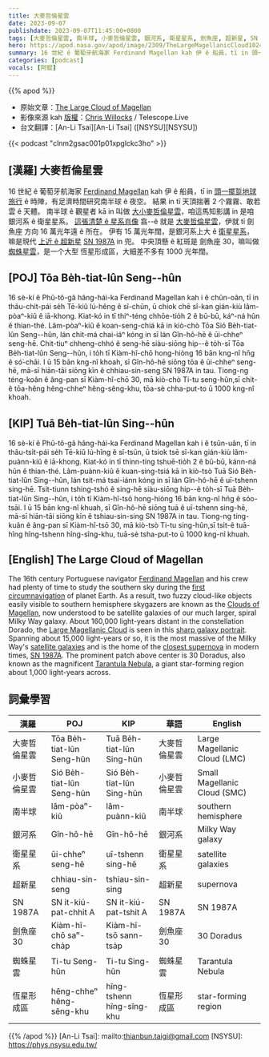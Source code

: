 ```yaml
---
title: 大麥哲倫星雲
date: 2023-09-07
publishdate: 2023-09-07T11:45:00+0800
tags: [大麥哲倫星雲, 南半球, 小麥哲倫星雲, 銀河系, 衛星星系, 劍魚座, 超新星, SN 1987A, 劍魚座 30, 蜘蛛星雲, 恆星形成區]
hero: https://apod.nasa.gov/apod/image/2309/TheLargeMagellanicCloud1024.jpg
summary: 16 世紀 ê 葡萄牙航海家 Ferdinand Magellan kah 伊 ê 船員，tī in 頭一擺踅地球旅行 ê 時陣，有足濟時間研究南半球 ê 夜空。
categories: [podcast]
vocals: [阿錕]
---
```


{{% apod %}}

- 原始文章：[The Large Cloud of Magellan](https://apod.nasa.gov/apod/ap230907.html)
- 影像來源 kah [版權][copyright]：[Chris Willocks](https://www.instagram.com/chris.willocks/) / Telescope.Live
- 台文翻譯：[An-Li Tsai][An-Li Tsai] ([NSYSU][NSYSU])

{{< podcast "clnm2gsac001p01xpglckc3ho" >}}

## [漢羅] 大麥哲倫星雲
16 世紀 ê 葡萄牙航海家 [Ferdinand Magellan][Ferdinand Magellan] kah 伊 ê 船員，tī in [頭一擺踅地球旅行][first circumnavigation] ê 時陣，有足濟時間研究南半球 ê 夜空。
結果 in tī 天頂揣著 2 个霧霧、敢若雲 ê 天體。
南半球 ê 觀星者 kā in 叫做 [大小麥哲倫星雲][Clouds of Magellan]，咱這馬知影講 in 是咱銀河系 ê 衛星星系。
[這張清楚 ê 星系肖像][sharp galaxy portrait] 翕--ê 就是 [大麥哲倫星雲][Large Magellanic Cloud]，伊就 tī 劍魚座 方向 16 萬光年遠 ê 所在。
伊有 15 萬光年闊，是銀河系上大 ê [衛星星系][satellite galaxies]，嘛是現代 [上近 ê 超新星][closest supernova] [SN 1987A][SN 1987A] in 兜。
中央頂懸 ê 紅斑是 劍魚座 30，嘛叫做 [蜘蛛星雲][Tarantula Nebula]，是一个大型 恆星形成區，大細差不多有 1000 光年闊。

## [POJ] Tōa Be̍h-tiat-lûn Seng--hûn
16 sè-kí ê Phû-tô-gâ hâng-hái-ka Ferdinand Magellan kah i ê chûn-oân, tī in thâu-chi̍t-pái se̍h Tē-kiû lú-hêng ê sî-chūn, ū chiok chē sî-kan gián-kiù lâm-pòaⁿ-kiû ê iā-khong.
Kiat-kó in tī thiⁿ-téng chhōe-tio̍h 2 ê bū-bū, káⁿ-ná hûn ê thian-thé.
Lâm-pòaⁿ-kiû ê koan-seng-chiá kā in kiò-chò Tōa Sió Be̍h-tiat-lûn Seng--hûn, lán chit-má chai-iáⁿ kóng in sī lán Gîn-hô-hē ê ūi-chheⁿ seng-hē.
Chit-tiuⁿ chheng-chhó ê seng-hē siàu-siōng hip--ê to̍h-sī Tōa Be̍h-tiat-lûn Seng--hûn, i to̍h tī Kiàm-hî-chō hong-hiòng 16 bān kng-nî hn̄g ê só͘-chāi.
I ū 15 bān kng-nî khoah, sī Gîn-hô-hē siōng tōa ê ūi-chheⁿ seng-hē, mā-sī hiān-tāi siōng kīn ê chhiau-sin-seng SN 1987A in tau.
Tiong-ng téng-koân ê âng-pan sī Kiàm-hî-chō 30, mā kiò-chò Ti-tu seng-hûn,sī chi̍t-ê tōa-hêng hêng-chheⁿ hêng-sêng-khu, tōa-sè chha-put-to ū 1000 kng-nî khoah.

## [KIP] Tuā Be̍h-tiat-lûn Sing--hûn
16 sè-kí ê Phû-tô-gâ hâng-hái-ka Ferdinand Magellan kah i ê tsûn-uân, tī in thâu-tsi̍t-pái se̍h Tē-kiû lú-hîng ê sî-tsūn, ū tsiok tsē sî-kan gián-kiù lâm-puànn-kiû ê iā-khong.
Kiat-kó in tī thinn-tíng tshuē-tio̍h 2 ê bū-bū, kánn-ná hûn ê thian-thé.
Lâm-puànn-kiû ê kuan-sing-tsiá kā in kiò-tsò Tuā Sió Be̍h-tiat-lûn Sing--hûn, lán tsit-má tsai-iánn kóng in sī lán Gîn-hô-hē ê uī-tshenn sing-hē.
Tsit-tiunn tshing-tshó ê sing-hē siàu-siōng hip--ê to̍h-sī Tuā Be̍h-tiat-lûn Sing--hûn, i to̍h tī Kiàm-hî-tsō hong-hiòng 16 bān kng-nî hn̄g ê sóo-tsāi.
I ū 15 bān kng-nî khuah, sī Gîn-hô-hē siōng tuā ê uī-tshenn sing-hē, mā-sī hiān-tāi siōng kīn ê tshiau-sin-sing SN 1987A in tau.
Tiong-ng tíng-kuân ê âng-pan sī Kiàm-hî-tsō 30, mā kiò-tsò Ti-tu sing-hûn,sī tsi̍t-ê tuā-hîng hîng-tshenn hîng-sîng-khu, tuā-sè tsha-put-to ū 1000 kng-nî khuah.

## [English] The Large Cloud of Magellan
The 16th century Portuguese navigator [Ferdinand Magellan][Ferdinand Magellan] and his crew had plenty of time to study the southern sky during the [first circumnavigation][first circumnavigation] of planet Earth.
As a result, two fuzzy cloud-like objects easily visible to southern hemisphere skygazers are known as the [Clouds of Magellan][Clouds of Magellan], now understood to be satellite galaxies of our much larger, spiral Milky Way galaxy.
About 160,000 light-years distant in the constellation Dorado, the [Large Magellanic Cloud][Large Magellanic Cloud] is seen in this [sharp galaxy portrait][sharp galaxy portrait].
Spanning about 15,000 light-years or so, it is the most massive of the Milky Way's [satellite galaxies][satellite galaxies] and is the home of the [closest supernova][closest supernova] in modern times, [SN 1987A][SN 1987A].
The prominent patch above center is 30 Doradus, also known as the magnificent [Tarantula Nebula][Tarantula Nebula], a giant star-forming region about 1,000 light-years across.

## 詞彙學習

|漢羅|POJ|KIP|華語|English|
|-|-|-|-|-|
|大麥哲倫星雲|Tōa Be̍h-tiat-lûn Seng-hûn|Tuā Be̍h-tiat-lûn Sing-hûn|大麥哲倫星雲|Large Magellanic Cloud (LMC)|
|小麥哲倫星雲|Sió Be̍h-tiat-lûn Seng-hûn|Sió Be̍h-tiat-lûn Sing-hûn|小麥哲倫星雲|Small Magellanic Cloud (SMC)|
|南半球|lâm-pòaⁿ-kiû|lâm-puànn-kiû|南半球|southern hemisphere|
|銀河系|Gîn-hô-hē|Gîn-hô-hē|銀河系|Milky Way galaxy|
|衛星星系|ūi-chheⁿ seng-hē|uī-tshenn sing-hē|衛星星系|satellite galaxies|
|超新星|chhiau-sin-seng|tshiau-sin-sing|超新星|supernova|
|SN 1987A|SN it-kiú-pat-chhit A|SN it-kiú-pat-tshit A|SN 1987A|SN 1987A|
|劍魚座 30|Kiàm-hî-chō saⁿ-cha̍p|Kiàm-hî-tsō sann-tsa̍p|劍魚座 30|30 Doradus|
|蜘蛛星雲|Ti-tu Seng-hûn|Ti-tu Sing-hûn|蜘蛛星雲|Tarantula Nebula|
|恆星形成區|hêng-chheⁿ hêng-sêng-khu|hîng-tshenn hîng-sîng-khu|恆星形成區|star-forming region|

{{% /apod %}}
[An-Li Tsai]: mailto:thianbun.taigi@gmail.com
[NSYSU]: https://phys.nsysu.edu.tw/

[copyright]: https://apod.nasa.gov/apod/fap/lib/about_apod.html#srapply
[License]: https://creativecommons.org/licenses/by/2.0/

[Ferdinand Magellan]:http://en.wikipedia.org/wiki/Ferdinand_Magellan
[first circumnavigation]:http://www.fordham.edu/halsall/mod/1519magellan.html
[Clouds of Magellan]:https://apod.nasa.gov/apod/ap060809.html
[Large Magellanic Cloud]:http://messier.seds.org/xtra/ngc/lmc.html
[sharp galaxy portrait]:https://www.cwastrophotography.com/the-large-magellanic-cloud-lmc
[satellite galaxies]:http://www.atlasoftheuniverse.com/sattelit.html
[closest supernova]:http://heritage.stsci.edu/1999/04/
[SN 1987A]:https://apod.nasa.gov/apod/ap170305.html
[Tarantula Nebula]:https://apod.nasa.gov/apod/ap090916.html
